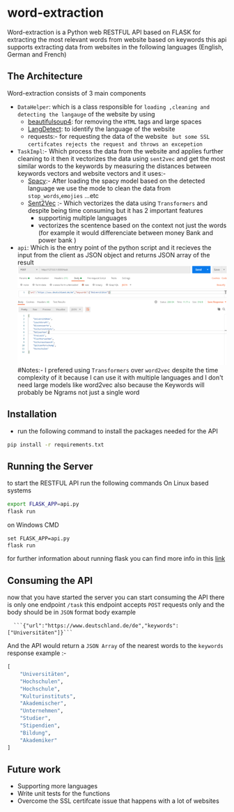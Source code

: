 # word-extraction

Word-extraction is a Python web RESTFUL API based on FLASK for extracting the most relevant words from website based on keywords
this api supports extracting data from websites in the following languages (English, German and French)

## The Architecture
Word-extraction consists of 3 main components 
- ```DataHelper```: which is a class responsible for ```loading ,cleaning and detecting the langauge``` of the website by using 
  - [beautifulsoup4](https://pypi.org/project/beautifulsoup4/): for removing the ```HTML``` tags and large spaces
  - [LangDetect](https://pypi.org/project/langdetect/): to identify the language of the website
  - requests:- for requesting the data of the website ``` but some SSL certifcates rejects the request and throws an excepetion```
- ```TaskImpl```:- Which process the data from the website and applies further cleaning to it then it vectorizes the data using ```sent2vec``` and get the most similar words to the keywords by measuring the distances between keywords vectors and website vectors and it uses:-
  - [Spacy](https://pypi.org/project/spacy/):- After loading the spacy model based on the detected language we use the mode to clean the data from ```stop_words```,```emojies``` ...etc
  - [Sent2Vec](https://pypi.org/project/sent2vec/) :- Which vectorizes the data using ```Transformers``` and despite being time consuming but it has 2 important features
      - supportinig multiple languages
      - vectorizes the scentence based on the context not just the words (for example it would differenciate between money Bank and power bank )
- ```api```:
  Which is the entry point of the python script and it recieves the input from the client as JSON object and returns JSON array of the result
  ![Alt text](example.PNG)
#Notes:-
I prefered using ```Transformers``` over ```word2vec``` despite the time complexity of it because I can use it with multiple languages and I don't need large models like word2vec
also because the Keywords will probably be Ngrams not just a single word 
## Installation

- run the following command to install the packages needed for the API

```bash
pip install -r requirements.txt
```

## Running the Server
to start the RESTFUL API run the following commands 
On Linux based systems 
```bash
export FLASK_APP=api.py
flask run
```
on Windows CMD
```
set FLASK_APP=api.py
flask run
```
for further information about running flask you can find more info in this [link](https://flask.palletsprojects.com/en/1.1.x/quickstart/)

## Consuming the API 
now that you have started the server you can start consuming the API there is only one endpoint ```/task```
this endpoint accepts ```POST``` requests only and the body should be in ```JSON``` format
body example 

      ```{"url":"https://www.deutschland.de/de","keywords":["Universitäten"]}```
And the API would return a ```JSON Array``` of the nearest words to the ```keywords```
response example :-

```python
[
    "Universitäten",
    "Hochschulen",
    "Hochschule",
    "Kulturinstituts",
    "Akademischer",
    "Unternehmen",
    "Studier",
    "Stipendien",
    "Bildung",
    "Akademiker"
]
```


## Future work
- Supporting more languages
- Write unit tests for the functions
- Overcome the SSL certifcate issue that happens with a lot of websites
